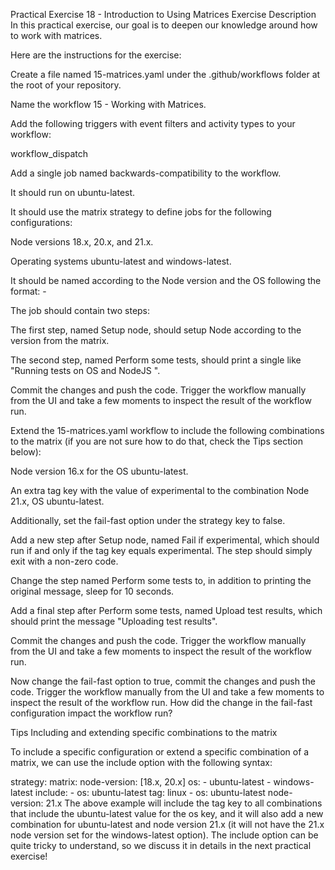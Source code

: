 Practical Exercise 18 - Introduction to Using Matrices
Exercise Description
In this practical exercise, our goal is to deepen our knowledge around how to work with matrices.

Here are the instructions for the exercise:

Create a file named 15-matrices.yaml under the .github/workflows folder at the root of your repository.

Name the workflow 15 - Working with Matrices.

Add the following triggers with event filters and activity types to your workflow:

workflow_dispatch

Add a single job named backwards-compatibility to the workflow.

It should run on ubuntu-latest.

It should use the matrix strategy to define jobs for the following configurations:

Node versions 18.x, 20.x, and 21.x.

Operating systems ubuntu-latest and windows-latest.

It should be named according to the Node version and the OS following the format: <os>-<node-version>

The job should contain two steps:

The first step, named Setup node, should setup Node according to the version from the matrix.

The second step, named Perform some tests, should print a single like "Running tests on OS <OS value here> and NodeJS <Node version here>".

Commit the changes and push the code. Trigger the workflow manually from the UI and take a few moments to inspect the result of the workflow run.

Extend the 15-matrices.yaml workflow to include the following combinations to the matrix (if you are not sure how to do that, check the Tips section below):

Node version 16.x for the OS ubuntu-latest.

An extra tag key with the value of experimental to the combination Node 21.x, OS ubuntu-latest.

Additionally, set the fail-fast option under the strategy key to false.

Add a new step after Setup node, named Fail if experimental, which should run if and only if the tag key equals experimental. The step should simply exit with a non-zero code.

Change the step named Perform some tests to, in addition to printing the original message, sleep for 10 seconds.

Add a final step after Perform some tests, named Upload test results, which should print the message "Uploading test results".

Commit the changes and push the code. Trigger the workflow manually from the UI and take a few moments to inspect the result of the workflow run.

Now change the fail-fast option to true, commit the changes and push the code. Trigger the workflow manually from the UI and take a few moments to inspect the result of the workflow run. How did the change in the fail-fast configuration impact the workflow run?

Tips
Including and extending specific combinations to the matrix

To include a specific configuration or extend a specific combination of a matrix, we can use the include option with the following syntax:

strategy:
  matrix:
    node-version: [18.x, 20.x]
    os:
      - ubuntu-latest
      - windows-latest
    include:
      - os: ubuntu-latest
        tag: linux
      - os: ubuntu-latest
        node-version: 21.x
The above example will include the tag key to all combinations that include the ubuntu-latest value for the os key, and it will also add a new combination for ubuntu-latest and node version 21.x (it will not have the 21.x node version set for the windows-latest option). The include option can be quite tricky to understand, so we discuss it in details in the next practical exercise!